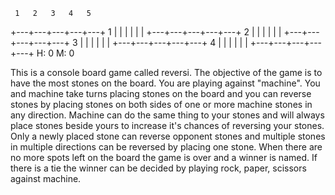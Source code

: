 
     1   2   3   4   5   
   +---+---+---+---+---+
 1 |   |   |   |   |   |
   +---+---+---+---+---+
 2 |   |   |   |   |   |
   +---+---+---+---+---+
 3 |   |   |   |   |   |
   +---+---+---+---+---+
 4 |   |   |   |   |   |
   +---+---+---+---+---+
   H: 0   M: 0

This is a console board game called reversi. The objective of the game is to have the most stones on the board. You are playing against 
"machine". You and machine take turns placing stones on the board and you can reverse stones by placing stones on both sides of one or 
more machine stones in any direction. Machine can do the same thing to your stones and will always place stones beside yours to increase
it's chances of reversing your stones. Only a newly placed stone can reverse opponent stones and multiple stones in multiple directions 
can be reversed by placing one stone. When there are no more spots left on the board the game is over and a winner is named. If there is 
a tie the winner can be decided by playing rock, paper, scissors against machine. 

